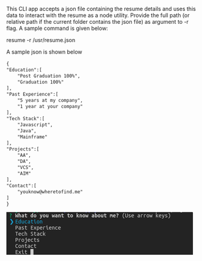 This CLI app accepts a json file containing the resume details and uses this data to interact with the resume as a node utility.
Provide the full path (or relative path if the current folder contains the json file) as argument to -r flag. A sample command is given below:

resume -r /usr/resume.json

A sample json is shown below

    {
    "Education":[
        "Post Graduation 100%",
        "Graduation 100%"
    ],
    "Past Experience":[
        "5 years at my company",
        "1 year at your company"
    ],
    "Tech Stack":[
        "Javascript",
        "Java",
        "Mainframe"
    ],
    "Projects":[
        "AA",
        "DA",
        "VCS",
        "AIM"
    ],
    "Contact":[
        "youknow@wheretofind.me"
    ]
    }

![start](/images/resumeNode.png)
